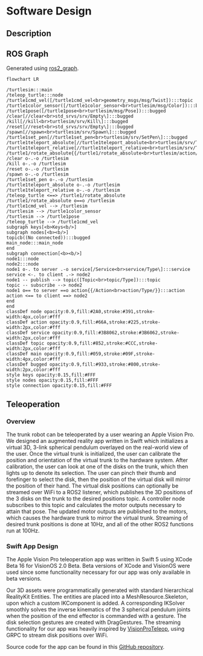 # Software Design

## Description

## ROS Graph
Generated using [ros2_graph](https://github.com/kiwicampus/ros2_graph/).

```mermaid
flowchart LR

/turtlesim:::main
/teleop_turtle:::node
/turtle1cmd_vel([/turtle1cmd_vel<br>geometry_msgs/msg/Twist]):::topic
/turtle1color_sensor([/turtle1color_sensor<br>turtlesim/msg/Color]):::bugged
/turtle1pose([/turtle1pose<br>turtlesim/msg/Pose]):::bugged
/clear[//clear<br>std_srvs/srv/Empty\]:::bugged
/kill[//kill<br>turtlesim/srv/Kill\]:::bugged
/reset[//reset<br>std_srvs/srv/Empty\]:::bugged
/spawn[//spawn<br>turtlesim/srv/Spawn\]:::bugged
/turtle1set_pen[//turtle1set_pen<br>turtlesim/srv/SetPen\]:::bugged
/turtle1teleport_absolute[//turtle1teleport_absolute<br>turtlesim/srv/TeleportAbsolute\]:::bugged
/turtle1teleport_relative[//turtle1teleport_relative<br>turtlesim/srv/TeleportRelative\]:::bugged
/turtle1/rotate_absolute{{/turtle1/rotate_absolute<br>turtlesim/action/RotateAbsolute}}:::action
/clear o-.-o /turtlesim
/kill o-.-o /turtlesim
/reset o-.-o /turtlesim
/spawn o-.-o /turtlesim
/turtle1set_pen o-.-o /turtlesim
/turtle1teleport_absolute o-.-o /turtlesim
/turtle1teleport_relative o-.-o /turtlesim
/teleop_turtle <==> /turtle1/rotate_absolute
/turtle1/rotate_absolute o==o /turtlesim
/turtle1cmd_vel --> /turtlesim
/turtlesim --> /turtle1color_sensor
/turtlesim --> /turtle1pose
/teleop_turtle --> /turtle1cmd_vel
subgraph keys[<b>Keys<b/>]
subgraph nodes[<b><b/>]
topicb((No connected)):::bugged
main_node:::main_node
end
subgraph connection[<b><b/>]
node1:::node
node2:::node
node1 o-. to server .-o service[/Service<br>service/Type\]:::service
service <-. to client .-> node2
node1 -- publish --> topic([Topic<br>topic/Type]):::topic
topic -- subscribe --> node2
node1 o== to server ==o action{{/Action<br>action/Type/}}:::action
action <== to client ==> node2
end
end
classDef node opacity:0.9,fill:#2A0,stroke:#391,stroke-width:4px,color:#fff
classDef action opacity:0.9,fill:#66A,stroke:#225,stroke-width:2px,color:#fff
classDef service opacity:0.9,fill:#3B8062,stroke:#3B6062,stroke-width:2px,color:#fff
classDef topic opacity:0.9,fill:#852,stroke:#CCC,stroke-width:2px,color:#fff
classDef main opacity:0.9,fill:#059,stroke:#09F,stroke-width:4px,color:#fff
classDef bugged opacity:0.9,fill:#933,stroke:#800,stroke-width:2px,color:#fff
style keys opacity:0.15,fill:#FFF
style nodes opacity:0.15,fill:#FFF
style connection opacity:0.15,fill:#FFF
```

## Teleoperation

### Overview
The trunk robot can be teleoperated by a user wearing an Apple Vision Pro. We designed an augmented reality app written in Swift which initializes a virtual 3D, 3-link spherical pendulum overlayed on the real-world view of the user. Once the virtual trunk is initialized, the user can calibrate the position and orientation of the virtual trunk to the hardware system. After calibration, the user can look at one of the disks on the trunk, which then lights up to denote its selection. The user can pinch their thumb and forefinger to select the disk, then the position of the virtual disk will mirror the position of their hand. The virtual disk positions can optionally be streamed over WiFi to a ROS2 listener, which publishes the 3D positions of the 3 disks on the trunk to the desired positions topic. A controller node subscribes to this topic and calculates the motor outputs necessary to attain that pose. The updated motor outputs are published to the motors, which causes the hardware trunk to mirror the virtual trunk. Streaming of desired trunk positions is done at 10Hz, and all of the other ROS2 functions run at 100Hz.

### Swift App Design
The Apple Vision Pro teleoperation app was written in Swift 5 using XCode Beta 16 for VisionOS 2.0 Beta. Beta versions of XCode and VisionOS were used since some functionality necessary for our app was only available in beta versions. 

Our 3D assets were programmatically generated with standard hierarchical RealityKit Entities. The entities are placed into a MeshResource.Skeleton, upon which a custom IKComponent is added. A corresponding IKSolver smoothly solves the inverse kinematics of the 3 spherical pendulum joints when the position of the end effector is commanded with a gesture. The disk selection gestures are created with DragGestures. The streaming functionality for our app was heavily inspired by [VisionProTeleop](https://github.com/Improbable-AI/VisionProTeleop), using GRPC to stream disk positions over WiFi. 

Source code for the app can be found in this [GitHub repository](https://github.com/StanfordASL/trunk-teleop). 

